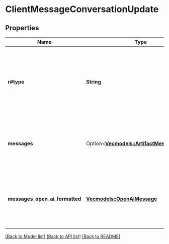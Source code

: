 # ClientMessageConversationUpdate

## Properties

Name | Type | Description | Notes
------------ | ------------- | ------------- | -------------
**r#type** | **String** | This is the type of the message. \"conversation-update\" is sent when an update is committed to the conversation history. | 
**messages** | Option<[**Vec<models::ArtifactMessagesInner>**](Artifact_messages_inner.md)> | This is the most up-to-date conversation history at the time the message is sent. | [optional]
**messages_open_ai_formatted** | [**Vec<models::OpenAiMessage>**](OpenAIMessage.md) | This is the most up-to-date conversation history at the time the message is sent, formatted for OpenAI. | 

[[Back to Model list]](../README.md#documentation-for-models) [[Back to API list]](../README.md#documentation-for-api-endpoints) [[Back to README]](../README.md)


